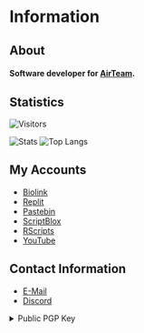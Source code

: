 # Information

<h2><strong>About</strong></h2>

#### Software developer for [AirTeam](https://discord.com/invite/Ncz3H3quUZ).
<!---
<h2><strong>Languages</strong></h2>

<p float="left">
  <img src="https://upload.wikimedia.org/wikipedia/commons/c/cf/Lua-Logo.svg" width="70"/>
  <img src="https://cdn.worldvectorlogo.com/logos/c--4.svg" width="70"/>
  <img src="https://upload.wikimedia.org/wikipedia/commons/thumb/1/18/ISO_C%2B%2B_Logo.svg/1822px-ISO_C%2B%2B_Logo.svg.png" width="70"/>
  <img src="https://upload.wikimedia.org/wikipedia/commons/thumb/c/c3/Python-logo-notext.svg/1024px-Python-logo-notext.svg.png" width="70"/>
  <img src="https://upload.wikimedia.org/wikipedia/commons/6/6a/JavaScript-logo.png" width="70"/>
</p>
--->
<h2><strong>Statistics</strong></h2>

![Visitors](https://visitor-badge.laobi.icu/badge?page_id=Exunys.Exunys&left_color=red&right_color=purple) 

![Stats](https://github-readme-stats.vercel.app/api/?username=Exunys&show_icons=true&title_color=fff&icon_color=79ff97&text_color=9f9f9f&bg_color=151515&count_private=true&include_all_commits=true&custom_title=Exunys's%20Statistics) ![Top Langs](https://github-readme-stats.vercel.app/api/top-langs?username=Exunys&layout=compact&title_color=fff&icon_color=79ff97&text_color=9f9f9f&bg_color=151515&border_radius=10&hide=css&custom_title=Exunys's%20Most%20Used%20Languages)

## My Accounts
- [Biolink](https://feds.lol/exunys)
- [Replit](https://replit.com/@Exunys)
- [Pastebin](https://pastebin.com/u/Exunys)
- [ScriptBlox](https://scriptblox.com/u/Exunys)
- [RScripts](https://rscripts.net/u/aleksandar)
- [YouTube](https://www.youtube.com/@exunys)

## Contact Information
- [E-Mail](mailto:exunys@gang.email)
- [Discord](https://discord.com/users/611111398818316309)

<details> <summary>Public PGP Key</summary>

```
-----BEGIN PGP PUBLIC KEY BLOCK-----

xsBNBGO4eucBCAD4xK4B6warF/g8kRJfpd75/f+VmYjbN3zZXKacUuuQlrbUdrrA
v0BS87n2HHSYFNSSzGW8S/qQXpq563TmjXhQ6YYH2PGC7WW9x+H4mgH/cbyxovD2
I3nJZf8HAW7Cuzp7RRLD/KbgsBG7BtxufN/fWaqgTSGa0ksqxSbkMg5Qu9fvkoj4
xQR38/EYn5mtA2N3Iote/dR6s3PrSKuGD4l2heJm5ljmBnGUnkfs7apqn5gSTByk
Gst8CY6s3Nfr26zMeyADt+M9RxP3wmh+drjFowzsVPEUtMVBE5St+VKX2M8cPF5r
GLtLzzSvJlKADisqvWGzv+G+i7IVhnVf6gAlABEBAAHNL0V4dW55cyAoU29mdHdh
cmUgRGV2ZWxvcGVyKSA8ZXh1bnlzQGdhbmcuZW1haWw+wsBtBBMBCgAXBQJjuHrn
AhsvAwsJBwMVCggCHgECF4AACgkQM2HNyhYvpXdU5gf9F0MsIHvq8dSdlsgqwA5b
SGfGSwAMiGI2a731+K9sqN52N0T/HP0quH75aYZFtC3YolHWc3oAusAn6MEaf6wD
WA4Q6t65QOhrIQorgBn/hGIVHBSCTQhKaXKaH0gxYvbICKtPPj+4vm2+pJUXeNr0
k4s8lsM1o2Mk3urRScdlkIIeDB46Q7QBfwTWA/2/HwhAH3VCqk+pM4DS1wTX0JLE
XKOHaUOuHVJxlnTBPQOQqQYuZAI4zKHV0LpiI28t4FFQYGYLgB99eB5al+vXgLU0
X9VF9Oc68KerT516j3gFja7LAaeZlhBEj3JVisB5VM+vhKzNdG0wGufct3ZFdziN
ic7ATQRjuHrnAQgA1qg8H8y48dfYECEa0buNErTxyk9MqmOPYy9Kls8HcAnARfij
sbtdbtBf+ac955AKhFlFxiAtBDNsNb142SoMNswvKaPw7shSBWTmRp/kSOVuR0+5
rMu92yPp3RyTh7JflXfaQt2kcc6omXIjL80AwbCwcLV9HJXTV6nk+bgveuskEzEp
KYcxxHTSrcMOK7gLdEsddYWqMS+vGEQC0sQH4hYHwm5NpziQ78/smmpf2voiib1T
FdOZps2+L6P1GgMMmM+2WW04AeUfwJykByoXSxYsdTXCyMYY4Z55Ce0fv248xLja
sh1j14+uwGUUjxZAFMIfo0h9j0VVNjkp7IID5wARAQABwsGEBBgBCgAPBQJjuHrn
BQkPCZwAAhsuASkJEDNhzcoWL6V3wF0gBBkBCgAGBQJjuHrnAAoJEPh6dxRAILUr
0DEIANN540qkWLTB4EKZqDG/Zda5QWnXUpMr6mCBXSk6+6UItrUopGl+JjE5h4Kp
NVCqW//TX3l+87QZyQciQHzsGCBySAK2lI7uCI7+u7NIhmdgJzfh54laM9Z0R6yh
iV+aW+/q993cMso/NWqEWlPacmWsAEFD62h73TMFFGYnm7g3CifjjRbDFZT1dQKR
TJ9fUaDd9pao2U+7n5qaqVIqsL0MacMLd3OxNIPY3O044RZYxvQUw9+hLkAMAzXh
hew5g9uqgeDzsDIJyitvPFASRVg36bgKiKFie1I+/1qyvdAMzeiVFX0yfmrgWDYj
mM8o1VGIY4rpyA+yt+R/bzEK0xkgvgf/TsOgqrgn9rrIoB8pkwFTQxUzSBV4Lonl
XeRlTjkVvMgGvHSZ4eIHKmxbXJsrkFb8fZYpblNStBtXubqFq4eSzdAsI/J1jsTg
6uO7yTQErXdomKPMz9DckMJCTpLLhmoEP5Z6BoH4L1CrftNJBInGfKVcreJJAFBE
xua1AmOXXsgK4cPn4Ms5kp1Nn/Rb9A99TH7wdawM6Uhvf7rr4889CgdbPSVkYkzq
xQZ9PWLA9TB+eTBJc6Lz4FF1WzYUeL+o2r3reX7elQ1V4YHcSIOTvevLx7b6v7WX
q4aIQ2ll/Bgich1+r46oXvju6ESgQQDB7zXtf/MZ0jvyiVH6eWUXdc7ATQRjuHrn
AQgAqRAvQ6iKOiLnP13FuxALOpdm7V0LjavqDifdz7b5luQNcPNJHcAAk40zRBoH
iREjES/1rHvz+FpDdO/YjJ3I+uexw5h4yrgPhhADoxqiMykyMqtk0h2djk0MxNlF
+6wP3WIrBQzMD1EFTT/2D9LIVRJOaf8VqQ61M8MTKhaswT94yRqV5NDmYnOt/7HJ
1Z8Enlig/UBNbk8gTtPW51UtOahAYAgH2fgUdYT3g/XuFec9Emu3ZyE697rrLCQC
hZuyjKzhwvS8jN2QK79EYKzrozFacwizlG3PDOIplCUObvdMI3x9g1goZ6sg4xk4
sLlftjPF/47enqhqkQN/t4wqVwARAQABwsGEBBgBCgAPBQJjuHrnBQkPCZwAAhsu
ASkJEDNhzcoWL6V3wF0gBBkBCgAGBQJjuHrnAAoJEMnD98N3iWzrSRkH/i8jn+n5
umspRvlB0183JnfWXlFKztnaT8FENEoWhdDaiWzA8OD+vCWkBQgnnDPS6ifg2agI
eRlT3EhAtugh7GNv1vr4cdpvwLKq0M0g9lRB+ImutQ6/+Pbzih9iaj5v4ALDok31
XPV8iX5F9gusqxbmNOTYMx9h6gVuS6L9aavoCVg3OCphGJ7H784loRFH5yH6W2nU
shJJgg+zTCkmL++C1O7FTgV8miOYL9KOVCfj4ybUeMaUnP46NFhjytusuLNekoba
6mTEAUFJFJrT+SfBkMqSbbsuYZ0BPHEuK6BmYZr2GGHPhP/c/muEQ61pwv5cAmQf
veTPzyAJpHz4P+lkSwf/dBxqmHr30Q8JS2MtBW5GJCb5Rl7JGIkNfPwROYUJC/ZH
mF1jOZlAeElY77cmz5LIXKTuc0i/6LtUaHiy09C2uckziIGYn7FdyxKugct00S5V
wUIRbwq27KiQpzAOxRgkV7KsxMdRkPSmLhj5wYBU7dNkGlstI2mvtBuCWQUHAQ63
+MASJh1jcvT4DRO3frTvjPQ/cUQoJ/uatSXYtBco+YSy/uBiR2AsTJ0fU9HeiB+k
QnYovZEywy8MupjVTzjvq/+Edz2z0ayn6sDsUGLlSBcAdiGovH4lM83bLAulhxDL
90QB8FuGd88vx3n5IdwHN4DzIZg69NEh5PeuVHSNgQ==
=7z0t
-----END PGP PUBLIC KEY BLOCK-----
```
 
</details>
